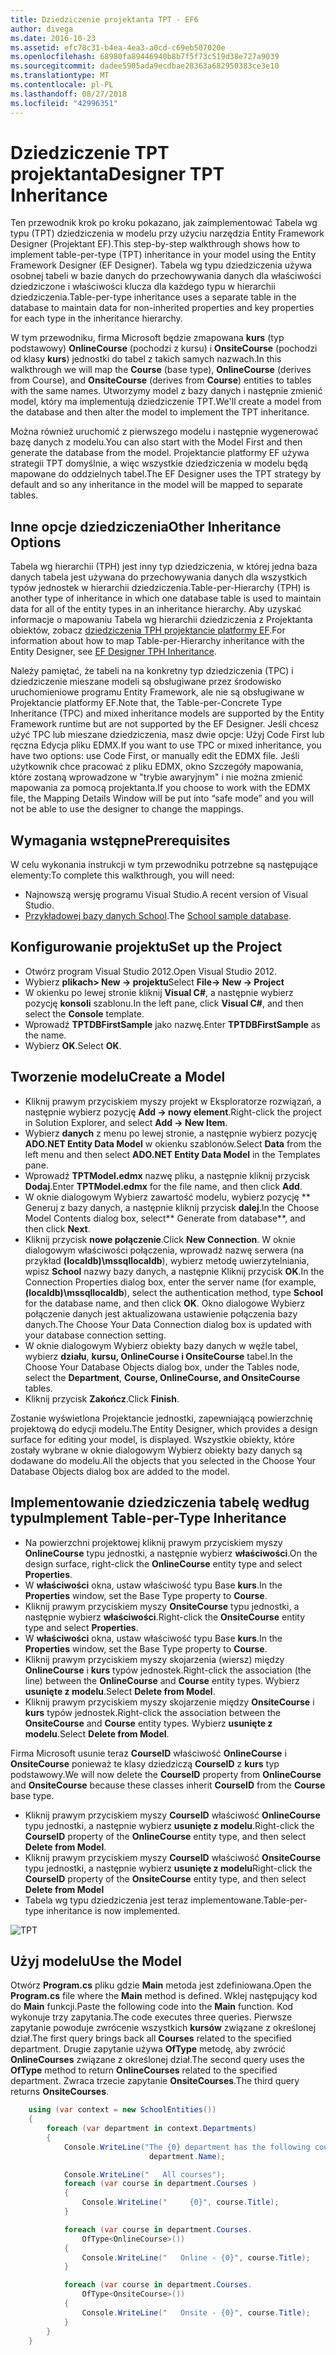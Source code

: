```yaml
---
title: Dziedziczenie projektanta TPT - EF6
author: divega
ms.date: 2016-10-23
ms.assetid: efc78c31-b4ea-4ea3-a0cd-c69eb507020e
ms.openlocfilehash: 68980fa89446940b8b7f5f73c519d38e727a9039
ms.sourcegitcommit: dadee5905ada9ecdbae28363a682950383ce3e10
ms.translationtype: MT
ms.contentlocale: pl-PL
ms.lasthandoff: 08/27/2018
ms.locfileid: "42996351"
---
```

# <a name="designer-tpt-inheritance"></a><span data-ttu-id="b7b0d-102">Dziedziczenie TPT projektanta</span><span class="sxs-lookup"><span data-stu-id="b7b0d-102">Designer TPT Inheritance</span></span>
<span data-ttu-id="b7b0d-103">Ten przewodnik krok po kroku pokazano, jak zaimplementować Tabela wg typu (TPT) dziedziczenia w modelu przy użyciu narzędzia Entity Framework Designer (Projektant EF).</span><span class="sxs-lookup"><span data-stu-id="b7b0d-103">This step-by-step walkthrough shows how to implement table-per-type (TPT) inheritance in your model using the Entity Framework Designer (EF Designer).</span></span> <span data-ttu-id="b7b0d-104">Tabela wg typu dziedziczenia używa osobnej tabeli w bazie danych do przechowywania danych dla właściwości dziedziczone i właściwości klucza dla każdego typu w hierarchii dziedziczenia.</span><span class="sxs-lookup"><span data-stu-id="b7b0d-104">Table-per-type inheritance uses a separate table in the database to maintain data for non-inherited properties and key properties for each type in the inheritance hierarchy.</span></span>

<span data-ttu-id="b7b0d-105">W tym przewodniku, firma Microsoft będzie zmapowana **kurs** (typ podstawowy) **OnlineCourse** (pochodzi z kursu) i **OnsiteCourse** (pochodzi od klasy **kurs**) jednostki do tabel z takich samych nazwach.</span><span class="sxs-lookup"><span data-stu-id="b7b0d-105">In this walkthrough we will map the **Course** (base type), **OnlineCourse** (derives from Course), and **OnsiteCourse** (derives from **Course**) entities to tables with the same names.</span></span> <span data-ttu-id="b7b0d-106">Utworzymy model z bazy danych i następnie zmienić model, który ma implementują dziedziczenie TPT.</span><span class="sxs-lookup"><span data-stu-id="b7b0d-106">We'll create a model from the database and then alter the model to implement the TPT inheritance.</span></span>

<span data-ttu-id="b7b0d-107">Można również uruchomić z pierwszego modelu i następnie wygenerować bazę danych z modelu.</span><span class="sxs-lookup"><span data-stu-id="b7b0d-107">You can also start with the Model First and then generate the database from the model.</span></span> <span data-ttu-id="b7b0d-108">Projektancie platformy EF używa strategii TPT domyślnie, a więc wszystkie dziedziczenia w modelu będą mapowane do oddzielnych tabel.</span><span class="sxs-lookup"><span data-stu-id="b7b0d-108">The EF Designer uses the TPT strategy by default and so any inheritance in the model will be mapped to separate tables.</span></span>

## <a name="other-inheritance-options"></a><span data-ttu-id="b7b0d-109">Inne opcje dziedziczenia</span><span class="sxs-lookup"><span data-stu-id="b7b0d-109">Other Inheritance Options</span></span>

<span data-ttu-id="b7b0d-110">Tabela wg hierarchii (TPH) jest inny typ dziedziczenia, w której jedna baza danych tabela jest używana do przechowywania danych dla wszystkich typów jednostek w hierarchii dziedziczenia.</span><span class="sxs-lookup"><span data-stu-id="b7b0d-110">Table-per-Hierarchy (TPH) is another type of inheritance in which one database table is used to maintain data for all of the entity types in an inheritance hierarchy.</span></span>  <span data-ttu-id="b7b0d-111">Aby uzyskać informacje o mapowaniu Tabela wg hierarchii dziedziczenia z Projektanta obiektów, zobacz [dziedziczenia TPH projektancie platformy EF](~/ef6/modeling/designer/inheritance/tph.md).</span><span class="sxs-lookup"><span data-stu-id="b7b0d-111">For information about how to map Table-per-Hierarchy inheritance with the Entity Designer, see [EF Designer TPH Inheritance](~/ef6/modeling/designer/inheritance/tph.md).</span></span> 

<span data-ttu-id="b7b0d-112">Należy pamiętać, że tabeli na na konkretny typ dziedziczenia (TPC) i dziedziczenie mieszane modeli są obsługiwane przez środowisko uruchomieniowe programu Entity Framework, ale nie są obsługiwane w Projektancie platformy EF.</span><span class="sxs-lookup"><span data-stu-id="b7b0d-112">Note that, the Table-per-Concrete Type Inheritance (TPC) and mixed inheritance models are supported by the Entity Framework runtime but are not supported by the EF Designer.</span></span> <span data-ttu-id="b7b0d-113">Jeśli chcesz użyć TPC lub mieszane dziedziczenia, masz dwie opcje: Użyj Code First lub ręczna Edycja pliku EDMX.</span><span class="sxs-lookup"><span data-stu-id="b7b0d-113">If you want to use TPC or mixed inheritance, you have two options: use Code First, or manually edit the EDMX file.</span></span> <span data-ttu-id="b7b0d-114">Jeśli użytkownik chce pracować z pliku EDMX, okno Szczegóły mapowania, które zostaną wprowadzone w "trybie awaryjnym" i nie można zmienić mapowania za pomocą projektanta.</span><span class="sxs-lookup"><span data-stu-id="b7b0d-114">If you choose to work with the EDMX file, the Mapping Details Window will be put into “safe mode” and you will not be able to use the designer to change the mappings.</span></span>

## <a name="prerequisites"></a><span data-ttu-id="b7b0d-115">Wymagania wstępne</span><span class="sxs-lookup"><span data-stu-id="b7b0d-115">Prerequisites</span></span>

<span data-ttu-id="b7b0d-116">W celu wykonania instrukcji w tym przewodniku potrzebne są następujące elementy:</span><span class="sxs-lookup"><span data-stu-id="b7b0d-116">To complete this walkthrough, you will need:</span></span>

- <span data-ttu-id="b7b0d-117">Najnowszą wersję programu Visual Studio.</span><span class="sxs-lookup"><span data-stu-id="b7b0d-117">A recent version of Visual Studio.</span></span>
- <span data-ttu-id="b7b0d-118">[Przykładowej bazy danych School](~/ef6/resources/school-database.md).</span><span class="sxs-lookup"><span data-stu-id="b7b0d-118">The [School sample database](~/ef6/resources/school-database.md).</span></span>

## <a name="set-up-the-project"></a><span data-ttu-id="b7b0d-119">Konfigurowanie projektu</span><span class="sxs-lookup"><span data-stu-id="b7b0d-119">Set up the Project</span></span>

-   <span data-ttu-id="b7b0d-120">Otwórz program Visual Studio 2012.</span><span class="sxs-lookup"><span data-stu-id="b7b0d-120">Open Visual Studio 2012.</span></span>
-   <span data-ttu-id="b7b0d-121">Wybierz **plikach&gt; New -&gt; projektu**</span><span class="sxs-lookup"><span data-stu-id="b7b0d-121">Select **File-&gt; New -&gt; Project**</span></span>
-   <span data-ttu-id="b7b0d-122">W okienku po lewej stronie kliknij **Visual C\#**, a następnie wybierz pozycję **konsoli** szablonu.</span><span class="sxs-lookup"><span data-stu-id="b7b0d-122">In the left pane, click **Visual C\#**, and then select the **Console** template.</span></span>
-   <span data-ttu-id="b7b0d-123">Wprowadź **TPTDBFirstSample** jako nazwę.</span><span class="sxs-lookup"><span data-stu-id="b7b0d-123">Enter **TPTDBFirstSample** as the name.</span></span>
-   <span data-ttu-id="b7b0d-124">Wybierz **OK**.</span><span class="sxs-lookup"><span data-stu-id="b7b0d-124">Select **OK**.</span></span>

## <a name="create-a-model"></a><span data-ttu-id="b7b0d-125">Tworzenie modelu</span><span class="sxs-lookup"><span data-stu-id="b7b0d-125">Create a Model</span></span>

-   <span data-ttu-id="b7b0d-126">Kliknij prawym przyciskiem myszy projekt w Eksploratorze rozwiązań, a następnie wybierz pozycję **Add -&gt; nowy element**.</span><span class="sxs-lookup"><span data-stu-id="b7b0d-126">Right-click the project in Solution Explorer, and select **Add -&gt; New Item**.</span></span>
-   <span data-ttu-id="b7b0d-127">Wybierz **danych** z menu po lewej stronie, a następnie wybierz pozycję **ADO.NET Entity Data Model** w okienku szablonów.</span><span class="sxs-lookup"><span data-stu-id="b7b0d-127">Select **Data** from the left menu and then select **ADO.NET Entity Data Model** in the Templates pane.</span></span>
-   <span data-ttu-id="b7b0d-128">Wprowadź **TPTModel.edmx** nazwę pliku, a następnie kliknij przycisk **Dodaj**.</span><span class="sxs-lookup"><span data-stu-id="b7b0d-128">Enter **TPTModel.edmx** for the file name, and then click **Add**.</span></span>
-   <span data-ttu-id="b7b0d-129">W oknie dialogowym Wybierz zawartość modelu, wybierz pozycję ** Generuj z bazy danych, a następnie kliknij przycisk **dalej**.</span><span class="sxs-lookup"><span data-stu-id="b7b0d-129">In the Choose Model Contents dialog box, select** Generate from database**, and then click **Next**.</span></span>
-   <span data-ttu-id="b7b0d-130">Kliknij przycisk **nowe połączenie**.</span><span class="sxs-lookup"><span data-stu-id="b7b0d-130">Click **New Connection**.</span></span>
    <span data-ttu-id="b7b0d-131">W oknie dialogowym właściwości połączenia, wprowadź nazwę serwera (na przykład **(localdb)\\mssqllocaldb**), wybierz metodę uwierzytelniania, wpisz **School** nazwy bazy danych, a następnie Kliknij przycisk **OK**.</span><span class="sxs-lookup"><span data-stu-id="b7b0d-131">In the Connection Properties dialog box, enter the server name (for example, **(localdb)\\mssqllocaldb**), select the authentication method, type **School** for the database name, and then click **OK**.</span></span>
    <span data-ttu-id="b7b0d-132">Okno dialogowe Wybierz połączenie danych jest aktualizowana ustawienie połączenia bazy danych.</span><span class="sxs-lookup"><span data-stu-id="b7b0d-132">The Choose Your Data Connection dialog box is updated with your database connection setting.</span></span>
-   <span data-ttu-id="b7b0d-133">W oknie dialogowym Wybierz obiekty bazy danych w węźle tabel, wybierz **działu**, **kursu, OnlineCourse i OnsiteCourse** tabel.</span><span class="sxs-lookup"><span data-stu-id="b7b0d-133">In the Choose Your Database Objects dialog box, under the Tables node, select the **Department**, **Course, OnlineCourse, and OnsiteCourse** tables.</span></span>
-   <span data-ttu-id="b7b0d-134">Kliknij przycisk **Zakończ**.</span><span class="sxs-lookup"><span data-stu-id="b7b0d-134">Click **Finish**.</span></span>

<span data-ttu-id="b7b0d-135">Zostanie wyświetlona Projektancie jednostki, zapewniającą powierzchnię projektową do edycji modelu.</span><span class="sxs-lookup"><span data-stu-id="b7b0d-135">The Entity Designer, which provides a design surface for editing your model, is displayed.</span></span> <span data-ttu-id="b7b0d-136">Wszystkie obiekty, które zostały wybrane w oknie dialogowym Wybierz obiekty bazy danych są dodawane do modelu.</span><span class="sxs-lookup"><span data-stu-id="b7b0d-136">All the objects that you selected in the Choose Your Database Objects dialog box are added to the model.</span></span>

## <a name="implement-table-per-type-inheritance"></a><span data-ttu-id="b7b0d-137">Implementowanie dziedziczenia tabelę według typu</span><span class="sxs-lookup"><span data-stu-id="b7b0d-137">Implement Table-per-Type Inheritance</span></span>

-   <span data-ttu-id="b7b0d-138">Na powierzchni projektowej kliknij prawym przyciskiem myszy **OnlineCourse** typu jednostki, a następnie wybierz **właściwości**.</span><span class="sxs-lookup"><span data-stu-id="b7b0d-138">On the design surface, right-click the **OnlineCourse** entity type and select **Properties**.</span></span>
-   <span data-ttu-id="b7b0d-139">W **właściwości** okna, ustaw właściwość typu Base **kurs**.</span><span class="sxs-lookup"><span data-stu-id="b7b0d-139">In the **Properties** window, set the Base Type property to **Course**.</span></span>
-   <span data-ttu-id="b7b0d-140">Kliknij prawym przyciskiem myszy **OnsiteCourse** typu jednostki, a następnie wybierz **właściwości**.</span><span class="sxs-lookup"><span data-stu-id="b7b0d-140">Right-click the **OnsiteCourse** entity type and select **Properties**.</span></span>
-   <span data-ttu-id="b7b0d-141">W **właściwości** okna, ustaw właściwość typu Base **kurs**.</span><span class="sxs-lookup"><span data-stu-id="b7b0d-141">In the **Properties** window, set the Base Type property to **Course**.</span></span>
-   <span data-ttu-id="b7b0d-142">Kliknij prawym przyciskiem myszy skojarzenia (wiersz) między **OnlineCourse** i **kurs** typów jednostek.</span><span class="sxs-lookup"><span data-stu-id="b7b0d-142">Right-click the association (the line) between the **OnlineCourse** and **Course** entity types.</span></span>
    <span data-ttu-id="b7b0d-143">Wybierz **usunięte z modelu**.</span><span class="sxs-lookup"><span data-stu-id="b7b0d-143">Select **Delete from Model**.</span></span>
-   <span data-ttu-id="b7b0d-144">Kliknij prawym przyciskiem myszy skojarzenie między **OnsiteCourse** i **kurs** typów jednostek.</span><span class="sxs-lookup"><span data-stu-id="b7b0d-144">Right-click the association between the **OnsiteCourse** and **Course** entity types.</span></span>
    <span data-ttu-id="b7b0d-145">Wybierz **usunięte z modelu**.</span><span class="sxs-lookup"><span data-stu-id="b7b0d-145">Select **Delete from Model**.</span></span>

<span data-ttu-id="b7b0d-146">Firma Microsoft usunie teraz **CourseID** właściwość **OnlineCourse** i **OnsiteCourse** ponieważ te klasy dziedziczą **CourseID** z **kurs** typ podstawowy.</span><span class="sxs-lookup"><span data-stu-id="b7b0d-146">We will now delete the **CourseID** property from **OnlineCourse** and **OnsiteCourse** because these classes inherit **CourseID** from the **Course** base type.</span></span>

-   <span data-ttu-id="b7b0d-147">Kliknij prawym przyciskiem myszy **CourseID** właściwość **OnlineCourse** typu jednostki, a następnie wybierz **usunięte z modelu**.</span><span class="sxs-lookup"><span data-stu-id="b7b0d-147">Right-click the **CourseID** property of the **OnlineCourse** entity type, and then select **Delete from Model**.</span></span>
-   <span data-ttu-id="b7b0d-148">Kliknij prawym przyciskiem myszy **CourseID** właściwość **OnsiteCourse** typu jednostki, a następnie wybierz **usunięte z modelu**</span><span class="sxs-lookup"><span data-stu-id="b7b0d-148">Right-click the **CourseID** property of the **OnsiteCourse** entity type, and then select **Delete from Model**</span></span>
-   <span data-ttu-id="b7b0d-149">Tabela wg typu dziedziczenia jest teraz implementowane.</span><span class="sxs-lookup"><span data-stu-id="b7b0d-149">Table-per-type inheritance is now implemented.</span></span>

![TPT](~/ef6/media/tpt.png)

## <a name="use-the-model"></a><span data-ttu-id="b7b0d-151">Użyj modelu</span><span class="sxs-lookup"><span data-stu-id="b7b0d-151">Use the Model</span></span>

<span data-ttu-id="b7b0d-152">Otwórz **Program.cs** pliku gdzie **Main** metoda jest zdefiniowana.</span><span class="sxs-lookup"><span data-stu-id="b7b0d-152">Open the **Program.cs** file where the **Main** method is defined.</span></span> <span data-ttu-id="b7b0d-153">Wklej następujący kod do **Main** funkcji.</span><span class="sxs-lookup"><span data-stu-id="b7b0d-153">Paste the following code into the **Main** function.</span></span> <span data-ttu-id="b7b0d-154">Kod wykonuje trzy zapytania.</span><span class="sxs-lookup"><span data-stu-id="b7b0d-154">The code executes three queries.</span></span> <span data-ttu-id="b7b0d-155">Pierwsze zapytanie powoduje zwrócenie wszystkich **kursów** związane z określonej dział.</span><span class="sxs-lookup"><span data-stu-id="b7b0d-155">The first query brings back all **Courses** related to the specified department.</span></span> <span data-ttu-id="b7b0d-156">Drugie zapytanie używa **OfType** metodę, aby zwrócić **OnlineCourses** związane z określonej dział.</span><span class="sxs-lookup"><span data-stu-id="b7b0d-156">The second query uses the **OfType** method to return **OnlineCourses** related to the specified department.</span></span> <span data-ttu-id="b7b0d-157">Zwraca trzecie zapytanie **OnsiteCourses**.</span><span class="sxs-lookup"><span data-stu-id="b7b0d-157">The third query returns **OnsiteCourses**.</span></span>

``` csharp
    using (var context = new SchoolEntities())
    {
        foreach (var department in context.Departments)
        {
            Console.WriteLine("The {0} department has the following courses:",
                               department.Name);

            Console.WriteLine("   All courses");
            foreach (var course in department.Courses )
            {
                Console.WriteLine("     {0}", course.Title);
            }

            foreach (var course in department.Courses.
                OfType<OnlineCourse>())
            {
                Console.WriteLine("   Online - {0}", course.Title);
            }

            foreach (var course in department.Courses.
                OfType<OnsiteCourse>())
            {
                Console.WriteLine("   Onsite - {0}", course.Title);
            }
        }
    }
```
